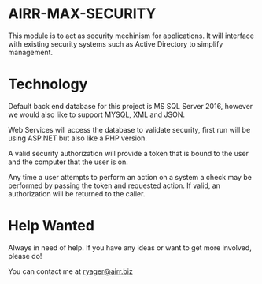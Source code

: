 # AIRR-MAX-SECURITY 
This module is to act as security mechinism for applications. It will interface with existing security systems such as Active Directory to simplify management.

# Technology
Default back end database for this project is MS SQL Server 2016, however we would also like to support MYSQL, XML and JSON.

Web Services will access the database to validate security, first run will be using ASP.NET but also like a PHP version.

A valid security authorization will provide a token that is bound to the user and the computer that the user is on. 

Any time a user attempts to perform an action on a system a check may be performed by passing the token and requested action. If valid, an authorization will be returned to the caller.

# Help Wanted
Always in need of help. If you have any ideas or want to get more involved, please do! 

You can contact me at ryager@airr.biz
